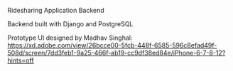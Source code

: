 Ridesharing Application Backend

Backend built with Django and PostgreSQL 

Prototype UI designed by Madhav Singhal: https://xd.adobe.com/view/26bcce00-5fcb-448f-6585-596c8efad49f-508d/screen/7dd3feb1-9a25-466f-ab19-cc9df38ed84e/iPhone-6-7-8-12?hints=off

